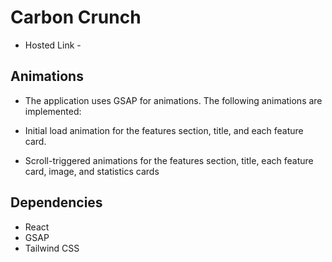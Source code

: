 # Carbon Crunch
- Hosted Link - 
## Animations
- The application uses GSAP for animations. The following animations are implemented:

- Initial load animation for the features section, title, and each feature card.
- Scroll-triggered animations for the features section, title, each feature card, image, and statistics cards
## Dependencies
- React
- GSAP
- Tailwind CSS
